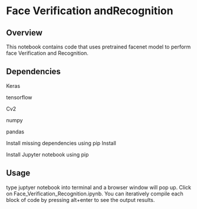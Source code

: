 # Face Verification andRecognition


## Overview

This notebook contains code that uses pretrained facenet model to perform face Verification and Recognition.
## Dependencies

Keras


tensorflow


Cv2


numpy


pandas


Install missing dependencies using pip Install

Install Jupyter notebook using pip

## Usage

type juptyer notebook into terminal and a browser window will pop up. Click on Face_Verification_Recognition.ipynb. You can iteratively compile each block of code by pressing alt+enter to see the output results.
